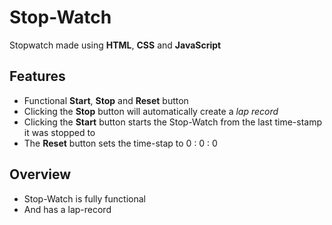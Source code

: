 
# Stop-Watch

Stopwatch made using **HTML**, **CSS** and **JavaScript**


## Features

- Functional **Start**, **Stop** and **Reset** button
- Clicking the **Stop** button will automatically create a *lap record*  
- Clicking the **Start** button starts the Stop-Watch from the last time-stamp it was stopped to 
- The **Reset** button sets the time-stap to 0 : 0 : 0 
## Overview

- Stop-Watch is fully functional
- And has a lap-record 
